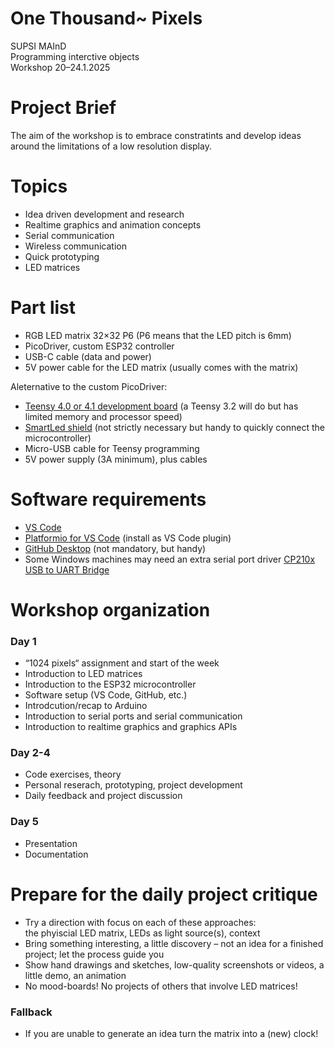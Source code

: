 # One Thousand~ Pixels
SUPSI MAInD  
Programming interctive objects  
Workshop 20–24.1.2025

# Project Brief
The aim of the workshop is to embrace constratints and develop ideas around the limitations of a low resolution display. 

# Topics
- Idea driven development and research 
- Realtime graphics and animation concepts 
- Serial communication 
- Wireless communication
- Quick prototyping 
- LED matrices 

# Part list
- RGB LED matrix 32×32 P6 (P6 means that the LED pitch is 6mm)
- PicoDriver, custom ESP32 controller
- USB-C cable (data and power)
- 5V power cable for the LED matrix (usually comes with the matrix)

Aleternative to the custom PicoDriver:  
- [Teensy 4.0 or 4.1 development board](https://www.pjrc.com/teensy/) (a Teensy 3.2 will do but has limited memory and processor speed)
- [SmartLed shield](https://docs.pixelmatix.com/SmartMatrix/) (not strictly necessary but handy to quickly connect the microcontroller)
- Micro-USB cable for Teensy programming
- 5V power supply (3A minimum), plus cables

# Software requirements
- [VS Code](https://code.visualstudio.com/download)
- [Platformio for VS Code](https://platformio.org) (install as VS Code plugin)
- [GitHub Desktop](https://desktop.github.com) (not mandatory, but handy)
- Some Windows machines may need an extra serial port driver [CP210x USB to UART Bridge](https://www.silabs.com/developers/usb-to-uart-bridge-vcp-drivers?tab=downloads)  

# Workshop organization

### Day 1  
- “1024 pixels“ assignment and start of the week  
- Introduction to LED matrices  
- Introduction to the ESP32 microcontroller
- Software setup (VS Code, GitHub, etc.)
- Introdcution/recap to Arduino 
- Introduction to serial ports and serial communication
- Introduction to realtime graphics and graphics APIs

### Day 2-4
- Code exercises, theory
- Personal reserach, prototyping, project development 
- Daily feedback and project discussion  

### Day 5
- Presentation 
- Documentation 

# Prepare for the daily project critique
- Try a direction with focus on each of these approaches:  
the phyiscial LED matrix, LEDs as light source(s), context
- Bring something interesting, a little discovery – not an idea for a finished project; let the process guide you
- Show hand drawings and sketches, low-quality screenshots or videos, a little demo, an animation  
- No mood-boards! No projects of others that involve LED matrices! 

### Fallback 
- If you are unable to generate an idea turn the matrix into a (new) clock!
